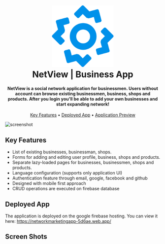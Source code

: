 <h1 align="center">
  <br>
  <a href="https://networkmarketingapp-5d6ae.web.app/"><img src="docs/logo.png" alt="NetView" width="200"></a>
  <br>
  NetView | Business App
  <br>
</h1>

<h4 align="center">NetView is a social network application for businessmen. Users without account can browse existing businessmen, business, shops and products. After you login you'll be able to add your own businesses and start expanding network!</h4>

<p align="center">
  <a href="#key-features">Key Features</a> •
  <a href="#deployed-app">Deployed App</a> •
  <a href="#screen-shots">Application Preview</a>
</p>

![screenshot](https://raw.githubusercontent.com/amitmerchant1990/electron-markdownify/master/app/img/markdownify.gif)

## Key Features

- List of existing businesses, businessman, shops.
- Forms for adding and editing user profile, business, shops and products.
- Separate lazy-loaded pages for businesses, businessmen, shops and products.
- Language configuration (supports only application UI)
- Authentication feature through email, google, facebook and github
- Designed with mobile first approach
- CRUD operations are executed on firebase database

## Deployed App

The application is deployed on the google firebase hosting. You can view it here:
https://networkmarketingapp-5d6ae.web.app/

## Screen Shots
